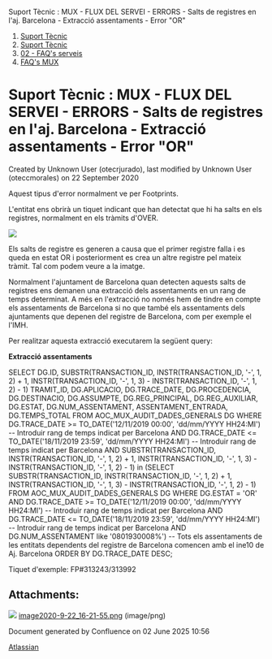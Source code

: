 Suport Tècnic : MUX - FLUX DEL SERVEI - ERRORS - Salts de registres en l'aj. Barcelona - Extracció assentaments - Error "OR"  

1.  [Suport Tècnic](index.md)
2.  [Suport Tècnic](13893782.md)
3.  [02 - FAQ's serveis](26313393.md)
4.  [FAQ's MUX](28705591.md)

Suport Tècnic : MUX - FLUX DEL SERVEI - ERRORS - Salts de registres en l'aj. Barcelona - Extracció assentaments - Error "OR"
============================================================================================================================

Created by Unknown User (otecrjurado), last modified by Unknown User (oteccmorales) on 22 September 2020

Aquest tipus d'error normalment ve per Footprints.

L'entitat ens obrirà un tiquet indicant que han detectat que hi ha salts en els registres, normalment en els tràmits d'OVER.

![](attachments/30867838/41519146.png)

Els salts de registre es generen a causa que el primer registre falla i es queda en estat OR i posteriorment es crea un altre registre pel mateix tràmit. Tal com podem veure a la imatge.

Normalment l'ajuntament de Barcelona quan detecten aquests salts de registres ens demanen una extracció dels assentaments en un rang de temps determinat. A més en l'extracció no només hem de tindre en compte els assentaments de Barcelona si no que també els assentaments dels ajuntaments que depenen del registre de Barcelona, com per exemple el l'IMH.

Per realitzar aquesta extracció executarem la següent query:

**Extracció assentaments**

SELECT DG.ID,
       SUBSTR(TRANSACTION\_ID,
              INSTR(TRANSACTION\_ID, '-', 1, 2) + 1,
              INSTR(TRANSACTION\_ID, '-', 1, 3) -
              INSTR(TRANSACTION\_ID, '-', 1, 2) - 1) TRAMIT\_ID,
       DG.APLICACIO,
       DG.TRACE\_DATE,
       DG.PROCEDENCIA,
       DG.DESTINACIO,
       DG.ASSUMPTE,
       DG.REG\_PRINCIPAL,
       DG.REG\_AUXILIAR,
       DG.ESTAT,
       DG.NUM\_ASSENTAMENT,
       ASSENTAMENT\_ENTRADA,
       DG.TEMPS\_TOTAL
  FROM AOC\_MUX\_AUDIT\_DADES\_GENERALS DG
 WHERE DG.TRACE\_DATE >= TO\_DATE('12/11/2019 00:00', 'dd/mm/YYYY HH24:MI') -- Introduir rang de temps indicat per Barcelona
   AND DG.TRACE\_DATE <= TO\_DATE('18/11/2019 23:59', 'dd/mm/YYYY HH24:MI') -- Introduir rang de temps indicat per Barcelona
   AND SUBSTR(TRANSACTION\_ID,
              INSTR(TRANSACTION\_ID, '-', 1, 2) + 1,
              INSTR(TRANSACTION\_ID, '-', 1, 3) -
              INSTR(TRANSACTION\_ID, '-', 1, 2) - 1) in
       (SELECT SUBSTR(TRANSACTION\_ID,
                      INSTR(TRANSACTION\_ID, '-', 1, 2) + 1,
                      INSTR(TRANSACTION\_ID, '-', 1, 3) -
                      INSTR(TRANSACTION\_ID, '-', 1, 2) - 1)
          FROM AOC\_MUX\_AUDIT\_DADES\_GENERALS DG
         WHERE DG.ESTAT = 'OR'
           AND DG.TRACE\_DATE >=
               TO\_DATE('12/11/2019 00:00', 'dd/mm/YYYY HH24:MI') -- Introduir rang de temps indicat per Barcelona
           AND DG.TRACE\_DATE <=
               TO\_DATE('18/11/2019 23:59', 'dd/mm/YYYY HH24:MI') -- Introduir rang de temps indicat per Barcelona
           AND DG.NUM\_ASSENTAMENT like '0801930008%') -- Tots els assentaments de les entitats dependents del registre de Barcelona comencen amb el ine10 de Aj. Barcelona
 ORDER BY DG.TRACE\_DATE DESC;

  

  

Tiquet d'exemple: FP#313243/313992

  

Attachments:
------------

![](images/icons/bullet_blue.gif) [image2020-9-22\_16-21-55.png](attachments/30867838/41519146.png) (image/png)  

Document generated by Confluence on 02 June 2025 10:56

[Atlassian](http://www.atlassian.com/)